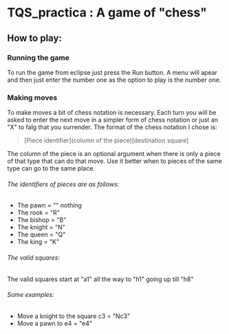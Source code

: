 # TQS_practica : A game of "chess"

## How to play:

### Running the game

To run the game from eclipse just press the Run button. A menu will apear and then just enter the number one as the option to play is the number one.

### Making moves

To make moves a bit of chess notation is necessary. Each turn you will be asked to enter the next move in a simpler form of chess notation or just an "X" to falg that you surrender.
The format of the chess notation I chose is:

> [Piece identifier](column of the piece)[destination square]

The column of the piece is an optional argument when there is only a piece of that type that can do that move. Use it better when to pieces of the same type can go to the same place.

###### The identifiers of pieces are as follows:
+ The pawn = "" nothing
+ The rook = "R"
+ The bishop = "B"
+ The knight = "N"
+ The queen = "Q"
+ The king = "K"


###### The valid squares:
The valid squares start at "a1" all the way to "h1" going up till "h8"

###### Some examples:
+ Move a knight to the square c3 = "Nc3"
+ Move a pawn to e4 = "e4"
